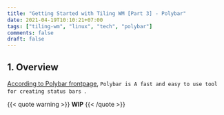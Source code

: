 ```yaml
---
title: "Getting Started with Tiling WM [Part 3] - Polybar"
date: 2021-04-19T10:10:21+07:00
tags: ["tiling-wm", "linux", "tech", "polybar"]
comments: false
draft: false
---
```


## 1. Overview

[According to Polybar frontpage](https://polybar.github.io/), `Polybar is A fast and easy to use tool for creating status bars `.

{{< quote warning >}}
**WIP**
{{< /quote >}}
